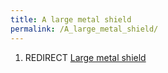```yaml
---
title: A large metal shield
permalink: /A_large_metal_shield/
---
```


1.  REDIRECT [Large metal shield](Large_metal_shield "wikilink")